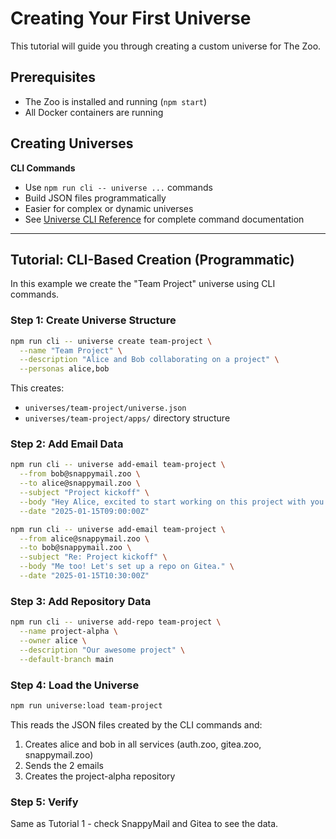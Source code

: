 # Creating Your First Universe

This tutorial will guide you through creating a custom universe for The Zoo.

## Prerequisites

- The Zoo is installed and running (`npm start`)
- All Docker containers are running

## Creating Universes

**CLI Commands**

- Use `npm run cli -- universe ...` commands
- Build JSON files programmatically
- Easier for complex or dynamic universes
- See [Universe CLI Reference](./universe-cli-reference.md) for complete command documentation

---

## Tutorial: CLI-Based Creation (Programmatic)

In this example we create the "Team Project" universe using CLI commands.

### Step 1: Create Universe Structure

```bash
npm run cli -- universe create team-project \
  --name "Team Project" \
  --description "Alice and Bob collaborating on a project" \
  --personas alice,bob
```

This creates:

- `universes/team-project/universe.json`
- `universes/team-project/apps/` directory structure

### Step 2: Add Email Data

```bash
npm run cli -- universe add-email team-project \
  --from bob@snappymail.zoo \
  --to alice@snappymail.zoo \
  --subject "Project kickoff" \
  --body "Hey Alice, excited to start working on this project with you!" \
  --date "2025-01-15T09:00:00Z"

npm run cli -- universe add-email team-project \
  --from alice@snappymail.zoo \
  --to bob@snappymail.zoo \
  --subject "Re: Project kickoff" \
  --body "Me too! Let's set up a repo on Gitea." \
  --date "2025-01-15T10:30:00Z"
```

### Step 3: Add Repository Data

```bash
npm run cli -- universe add-repo team-project \
  --name project-alpha \
  --owner alice \
  --description "Our awesome project" \
  --default-branch main
```

### Step 4: Load the Universe

```bash
npm run universe:load team-project
```

This reads the JSON files created by the CLI commands and:

1. Creates alice and bob in all services (auth.zoo, gitea.zoo, snappymail.zoo)
2. Sends the 2 emails
3. Creates the project-alpha repository

### Step 5: Verify

Same as Tutorial 1 - check SnappyMail and Gitea to see the data.
